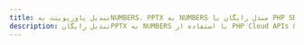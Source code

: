 ---title: تبدیل پاورپوینت بهNUMBERS، PPTX به NUMBERS مبدل رایگان یا PHP SDKdescription: تبدیل رایگانPPTX به NUMBERS با استفاده از PHP Cloud APIs & SDK. همچنین اسناد Microsoft PowerPoint را در Cloud ایجاد، ویرایش و رندر کنید.---